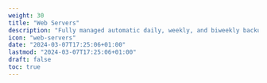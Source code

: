 ```yaml
---
weight: 30
title: "Web Servers"
description: "Fully managed automatic daily, weekly, and biweekly backups of your utho Instances."
icon: "web-servers"
date: "2024-03-07T17:25:06+01:00"
lastmod: "2024-03-07T17:25:06+01:00"
draft: false
toc: true
---
```

